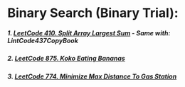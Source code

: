# Binary Search (Binary Trial):
##### 1. [LeetCode 410. Split Array Largest Sum](/src/leetcode/p401to450/LeetCode410SplitArrayLargestSum.java) - Same with: LintCode437CopyBook
##### 2. [LeetCode 875. Koko Eating Bananas](/src/leetcode/p851to900/LeetCode875KokoEatingBananas.java)
##### 3. [LeetCode 774. Minimize Max Distance To Gas Station](/src/leetcode/p751to800/LeetCode774MinimizeMaxDistanceToGasStation.java)

